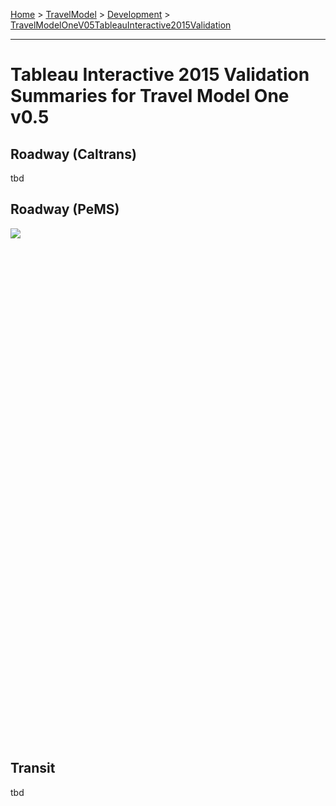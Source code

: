 
[Home](https://github.com/BayAreaMetro/modeling-website/wiki/Home) > [TravelModel](https://github.com/BayAreaMetro/modeling-website/wiki/TravelModel) > [Development](https://github.com/BayAreaMetro/modeling-website/wiki/Development) > [TravelModelOneV05TableauInteractive2015Validation](http://data.mtc.ca.gov/wiki_pages/TravelModelOneV05TableauInteractive2015Validation)

---

# Tableau Interactive 2015 Validation Summaries for Travel Model One v0.5

## Roadway (Caltrans)

tbd

## Roadway (PeMS)

<script type='text/javascript' src='https://public.tableausoftware.com/javascripts/api/viz_v1.js'></script>
<div class='tableauPlaceholder' style='width: 1024px; height: 800px;'>
 <noscript><a href='http://data.mtc.ca.gov/wiki_pages/TravelModelOneV05TableauInteractive2015Validation/'><img alt=' ' src='https://publicrevizit.tableausoftware.com/static/images/Tr/TravelModelOnev0_52015RoadwayPeMSValidation/StationDashboard/1_rss.png' style='border: none' /></a></noscript>
 <object class='tableauViz' width='1024' height='800' style='display:none;'>
  <param name='host_url' value='https%3A%2F%2Fpublic.tableausoftware.com%2F' />
  <param name='site_root' value='' />
  <param name='name' value='TravelModelOnev0_52015RoadwayPeMSValidation&#47;StationDashboard' />
  <param name='tabs' value='yes' /><param name='toolbar' value='yes' />
  <param name='static_image' value='https:&#47;&#47;publicrevizit.tableausoftware.com&#47;static&#47;images&#47;Tr&#47;TravelModelOnev0_52015RoadwayPeMSValidation&#47;StationDashboard&#47;1.png' />
  <param name='animate_transition' value='yes' />
  <param name='display_static_image' value='yes' />
  <param name='display_spinner' value='yes' />
  <param name='display_overlay' value='yes' />
  <param name='display_count' value='yes' />
  <param name='showVizHome' value='no' />
 </object>
</div>
<div style='width:1004px;height:22px;padding:0px 10px 0px 0px;color:black;font:normal 8pt verdana,helvetica,arial,sans-serif;'><div style='float:right; padding-right:8px;'><a href='http://www.tableausoftware.com/public/about-tableau-products?ref=https://public.tableausoftware.com/views/TravelModelOnev0_52015RoadwayPeMSValidation/StationDashboard' target='_blank'>Learn About Tableau</a></div></div>

## Transit

tbd

